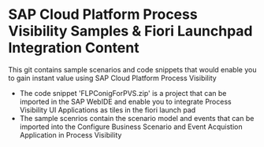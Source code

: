 # SAP Cloud Platform Process Visibility Samples & Fiori Launchpad Integration Content

This git contains sample scenarios and code snippets that would enable you to gain instant value using SAP Cloud Platform Process Visibility
* The code snippet 'FLPConigForPVS.zip' is a project that can be imported in the SAP WebIDE and enable you to integrate Process Visibility UI Applications as tiles in the fiori launch pad
* The sample scenrios contain the scenario model and events that can be imported into the Configure Business Scenario and Event Acquistion Application in Process Visibility
